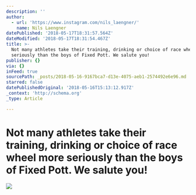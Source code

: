 ```yaml
---
description: ''
author:
  - url: 'https://www.instagram.com/nils_laengner/'
    name: Nils Laengner
datePublished: '2018-05-17T18:31:57.564Z'
dateModified: '2018-05-17T18:31:54.467Z'
title: >-
  Not many athletes take their training, drinking or choice of race wheel more
  seriously than the boys of Fixed Pott. We salute you!
publisher: {}
via: {}
inFeed: true
sourcePath: _posts/2018-05-16-9167bca7-d13e-4075-aeb1-2574492e6e96.md
starred: false
datePublishedOriginal: '2018-05-16T15:13:12.917Z'
_context: 'http://schema.org'
_type: Article

---
```

# Not many athletes take their training, drinking or choice of race wheel more seriously than the boys of Fixed Pott. We salute you!
![](https://the-grid-user-content.s3-us-west-2.amazonaws.com/e3aab974-c82e-44b2-8d2c-fcf1ee65b98e.jpg)